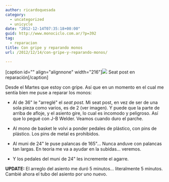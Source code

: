```yaml
---
author: ricardoquesada
category:
  - uncategorized
  - unicycle
date: "2012-12-14T07:35:18+00:00"
guid: http://www.monociclo.com.ar/?p=392
tag:
  - reparacion
title: Con gripe y reparando monos
url: /2012/12/14/con-gripe-y-reparando-monos/

---
```

\[caption id="" align="alignnone" width="216"\]![](https://lh4.googleusercontent.com/-YzOUEhfki0s/UMrVSRfElYI/AAAAAAAAq_g/iW7l3v3rR5E/s288/IMG_2045.JPG) Seat post en reparación\[/caption\]

Desde el Martes que estoy con gripe. Así que en un momento en el cual me sentía bien me puse a reparar los monos:

- Al de 36" le "arreglé" el _seat post._ Mi seat post, en vez de ser de una sola pieza como varios, es de 2 (ver imagen). Y puede que la parte de arriba de afloje, y el asiento gire, lo cual es incomodo y peligroso. Así que lo pegué con J-B Welder. Veamos cuando duro el parche.

- Al mono de basket le volvi a ponder pedales de plástico, con pins de plástico. Los pins de metal es prohibidos.
- Al muni de 24" le puse palancas de 165"... Nunca anduve con palancas tan largas. En teoria me va a ayudar en la subidas... veremos.
- Y los pedales del muni de 24" les incremente el agarre.

**UPDATE:** El arreglo del asiento me duró 5 minutos... literalmente 5 minutos. Cambié ahora el tubo del asiento por uno nuevo.
